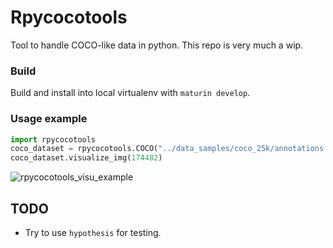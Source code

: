 # Rpycocotools

Tool to handle COCO-like data in python. This repo is very much a wip.

### Build

Build and install into local virtualenv with `maturin develop`.

### Usage example

```python
import rpycocotools
coco_dataset = rpycocotools.COCO("../data_samples/coco_25k/annotations.json", "../data_samples/coco_25k/images")
coco_dataset.visualize_img(174482)
```

![rpycocotools_visu_example](https://user-images.githubusercontent.com/34478245/216580391-72226762-3fca-482b-a5ed-f93ed5a21931.png)

## TODO
- Try to use `hypothesis` for testing.
